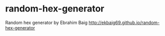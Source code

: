 # random-hex-generator
Random hex generator by Ebrahim Baig
http://ekbaig69.github.io/random-hex-generator
